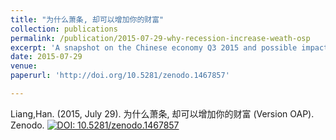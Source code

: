 ```yaml
---
title: "为什么萧条, 却可以增加你的财富"
collection: publications
permalink: /publication/2015-07-29-why-recession-increase-weath-osp
excerpt: 'A snapshot on the Chinese economy Q3 2015 and possible impact onwards'
date: 2015-07-29
venue: 
paperurl: 'http://doi.org/10.5281/zenodo.1467857'

---
```



Liang,Han. (2015, July 29). 为什么萧条, 却可以增加你的财富 (Version OAP). Zenodo. 
[![DOI: 10.5281/zenodo.1467857](https://zenodo.org/badge/doi/10.5281/zenodo.1467857.svg)](https://doi.org/10.5281/zenodo.1467857)

<!-- 
Recommended citation: Your Name, You. (2009). "Paper Title Number 1." <i>Journal 1</i>. 1(1).
--> 